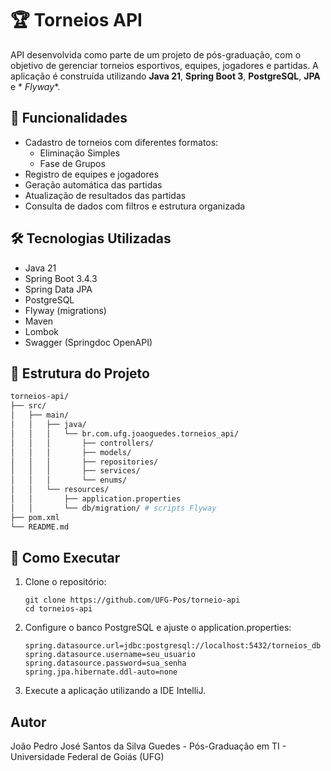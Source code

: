# 🏆 Torneios API

API desenvolvida como parte de um projeto de pós-graduação, com o objetivo de gerenciar torneios esportivos, equipes,
jogadores e partidas. A aplicação é construída utilizando **Java 21**, **Spring Boot 3**, **PostgreSQL**, **JPA** e *
*Flyway**.

## 🚀 Funcionalidades

- Cadastro de torneios com diferentes formatos:
    - Eliminação Simples
    - Fase de Grupos
- Registro de equipes e jogadores
- Geração automática das partidas
- Atualização de resultados das partidas
- Consulta de dados com filtros e estrutura organizada

## 🛠️ Tecnologias Utilizadas

- Java 21
- Spring Boot 3.4.3
- Spring Data JPA
- PostgreSQL
- Flyway (migrations)
- Maven
- Lombok
- Swagger (Springdoc OpenAPI)

## 📁 Estrutura do Projeto

```bash
torneios-api/
├── src/
│   ├── main/
│   │   ├── java/
│   │   │   └── br.com.ufg.joaoguedes.torneios_api/
│   │   │       ├── controllers/
│   │   │       ├── models/
│   │   │       ├── repositories/
│   │   │       ├── services/
│   │   │       └── enums/
│   │   └── resources/
│   │       ├── application.properties
│   │       └── db/migration/ # scripts Flyway
├── pom.xml
└── README.md
```

## 🧪 Como Executar

1. Clone o repositório:
    ```
   git clone https://github.com/UFG-Pos/torneio-api
    cd torneios-api
   ```
2. Configure o banco PostgreSQL e ajuste o application.properties:
    ```
    spring.datasource.url=jdbc:postgresql://localhost:5432/torneios_db
    spring.datasource.username=seu_usuario
    spring.datasource.password=sua_senha
    spring.jpa.hibernate.ddl-auto=none
    ```
3. Execute a aplicação utilizando a IDE IntelliJ.

## Autor

João Pedro José Santos da Silva Guedes - Pós-Graduação em TI - Universidade Federal de Goiás (UFG)